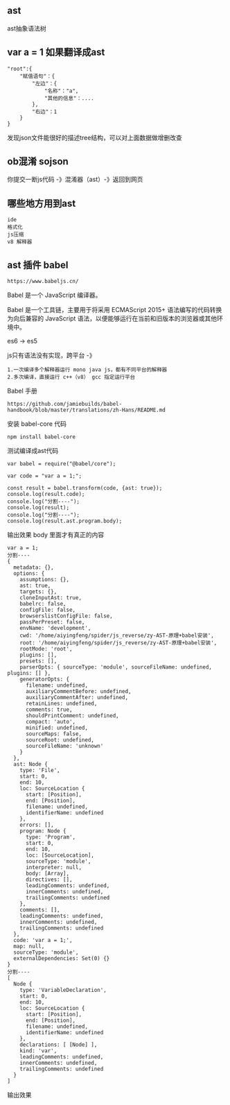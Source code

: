 ## ast

ast抽象语法树

## var a = 1 如果翻译成ast

    "root":{
        "赋值语句"：{
            "左边"：{
                "名称"："a",
                "其他的信息"：....
            },
            "右边"：1
        }
    }
 
发现json文件能很好的描述tree结构，可以对上面数据做增删改查

## ob混淆 sojson

你提交一断js代码 -》混淆器（ast）-》返回到网页

## 哪些地方用到ast

    ide 
    格式化
    js压缩
    v8 解释器

## ast 插件 babel

    https://www.babeljs.cn/
    
Babel 是一个 JavaScript 编译器。

Babel 是一个工具链，主要用于将采用 ECMAScript 2015+ 语法编写的代码转换为向后兼容的 JavaScript 语法，以便能够运行在当前和旧版本的浏览器或其他环境中。

es6 -> es5

js只有语法没有实现，跨平台 -》 
    
    1.一次编译多个解释器运行 mono java js，都有不同平台的解释器
    2.多次编译，直接运行 c++（v8） gcc 指定运行平台
    
Babel 手册

    https://github.com/jamiebuilds/babel-handbook/blob/master/translations/zh-Hans/README.md
    
安装 babel-core 代码

    npm install babel-core
    
测试编译成ast代码

    var babel = require("@babel/core");
    
    var code = "var a = 1;";
    
    const result = babel.transform(code, {ast: true});
    console.log(result.code);
    console.log("分割----");
    console.log(result);
    console.log("分割----");
    console.log(result.ast.program.body);
    
输出效果 body 里面才有真正的内容

    var a = 1;
    分割----
    {
      metadata: {},
      options: {
        assumptions: {},
        ast: true,
        targets: {},
        cloneInputAst: true,
        babelrc: false,
        configFile: false,
        browserslistConfigFile: false,
        passPerPreset: false,
        envName: 'development',
        cwd: '/home/aiyingfeng/spider/js_reverse/zy-AST-原理+babel安装',
        root: '/home/aiyingfeng/spider/js_reverse/zy-AST-原理+babel安装',
        rootMode: 'root',
        plugins: [],
        presets: [],
        parserOpts: { sourceType: 'module', sourceFileName: undefined, plugins: [] },
        generatorOpts: {
          filename: undefined,
          auxiliaryCommentBefore: undefined,
          auxiliaryCommentAfter: undefined,
          retainLines: undefined,
          comments: true,
          shouldPrintComment: undefined,
          compact: 'auto',
          minified: undefined,
          sourceMaps: false,
          sourceRoot: undefined,
          sourceFileName: 'unknown'
        }
      },
      ast: Node {
        type: 'File',
        start: 0,
        end: 10,
        loc: SourceLocation {
          start: [Position],
          end: [Position],
          filename: undefined,
          identifierName: undefined
        },
        errors: [],
        program: Node {
          type: 'Program',
          start: 0,
          end: 10,
          loc: [SourceLocation],
          sourceType: 'module',
          interpreter: null,
          body: [Array],
          directives: [],
          leadingComments: undefined,
          innerComments: undefined,
          trailingComments: undefined
        },
        comments: [],
        leadingComments: undefined,
        innerComments: undefined,
        trailingComments: undefined
      },
      code: 'var a = 1;',
      map: null,
      sourceType: 'module',
      externalDependencies: Set(0) {}
    }
    分割----
    [
      Node {
        type: 'VariableDeclaration',
        start: 0,
        end: 10,
        loc: SourceLocation {
          start: [Position],
          end: [Position],
          filename: undefined,
          identifierName: undefined
        },
        declarations: [ [Node] ],
        kind: 'var',
        leadingComments: undefined,
        innerComments: undefined,
        trailingComments: undefined
      }
    ]

输出效果